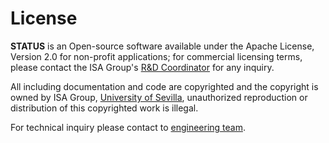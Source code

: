 # License

**STATUS** is an Open-source software available under the Apache License, Version 2.0 for non-profit applications; for commercial licensing terms, please contact the ISA Group's [R&D Coordinator](https://www.us.es/trabaja-en-la-us/directorio/cristina-cabanillas-macias) for any inquiry.

All including documentation and code are copyrighted and the copyright is owned by ISA Group, [University of Sevilla](https://www.us.es), unauthorized reproduction or distribution of this copyrighted work is illegal.

For technical inquiry please contact to [engineering team](https://github.com/orgs/statuscompliance/people).
